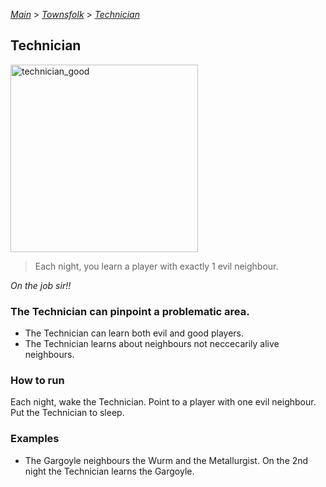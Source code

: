 [*Main*](https://github.com/PowerofMoll/Mining-Timing---A-fancreation-to-Blood-on-the-Clocktower/blob/main) > [_Townsfolk_](https://github.com/PowerofMoll/Mining-Timing---A-fancreation-to-Blood-on-the-Clocktower/blob/main/Townsfolk/README.md) > [_Technician_](https://github.com/PowerofMoll/Mining-Timing---A-fancreation-to-Blood-on-the-Clocktower/blob/main/Townsfolk/Technician/README.md)

## Technician

<img src="https://github.com/user-attachments/assets/cb90fba9-a1ed-43d7-a3f9-593c166de713" alt="technician_good" width="300" height="300">

> Each night, you learn a player with exactly 1 evil neighbour.

*On the job sir!!*

### The Technician can pinpoint a problematic area.
- The Technician can learn both evil and good players.
- The Technician learns about neighbours not neccecarily alive neighbours.

### How to run

Each night, wake the Technician. Point to a player with one evil neighbour. Put the Technician to sleep.

### Examples
- The Gargoyle neighbours the Wurm and the Metallurgist. On the 2nd night the Technician learns the Gargoyle.

